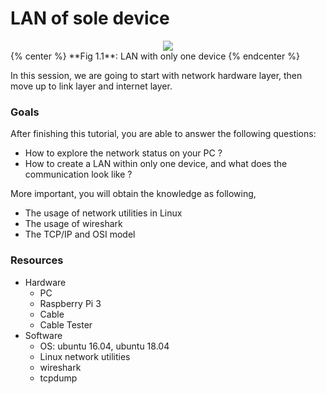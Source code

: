 # LAN of sole device

<div style="text-align:center">
<img src="https://www.lucidchart.com/publicSegments/view/1561dc38-42ec-4198-bc64-982cd4bd5f3f/image.png">
</div>
{% center %} **Fig 1.1**: LAN with only one device {% endcenter %}

In this session, we are going to start with network hardware layer, then move up to link layer and internet layer.

### Goals

After finishing this tutorial, you are able to answer the following questions:

* How to explore the network status on your PC ?
* How to create a LAN within only one device, and what does the communication look like ?

More important, you will obtain the knowledge as following,

* The usage of network utilities in Linux
* The usage of wireshark
* The TCP/IP and OSI model


### Resources
* Hardware
    * PC
    * Raspberry Pi 3
    * Cable 
    * Cable Tester
* Software
    * OS: ubuntu 16.04, ubuntu 18.04 
    * Linux network utilities 
    * wireshark
    * tcpdump


